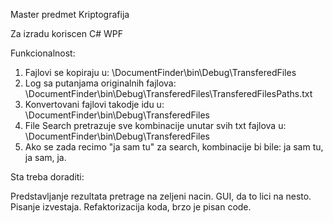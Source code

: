 Master predmet Kriptografija

Za izradu koriscen C# WPF


Funkcionalnost:

1. Fajlovi se kopiraju u: \DocumentFinder\bin\Debug\TransferedFiles
2. Log sa putanjama originalnih fajlova: \DocumentFinder\bin\Debug\TransferedFiles\TransferedFilesPaths.txt
3. Konvertovani fajlovi takodje idu u: \DocumentFinder\bin\Debug\TransferedFiles
4. File Search pretrazuje sve kombinacije unutar svih txt fajlova u: \DocumentFinder\bin\Debug\TransferedFiles
5. Ako se zada recimo "ja sam tu" za search, kombinacije bi bile: ja sam tu, ja sam, ja.


Sta treba doraditi:

Predstavljanje rezultata pretrage na zeljeni nacin. GUI, da to lici na nesto. Pisanje izvestaja. Refaktorizacija koda, brzo je pisan code.
